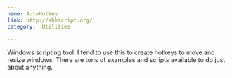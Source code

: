 ```yaml
---
name: AutoHotkey
link: http://ahkscript.org/
category:  Utilities

---
```


Windows scripting tool.  I tend to use this to create hotkeys to move and resize windows.  There are tons of examples and scripts available to do just about anything.